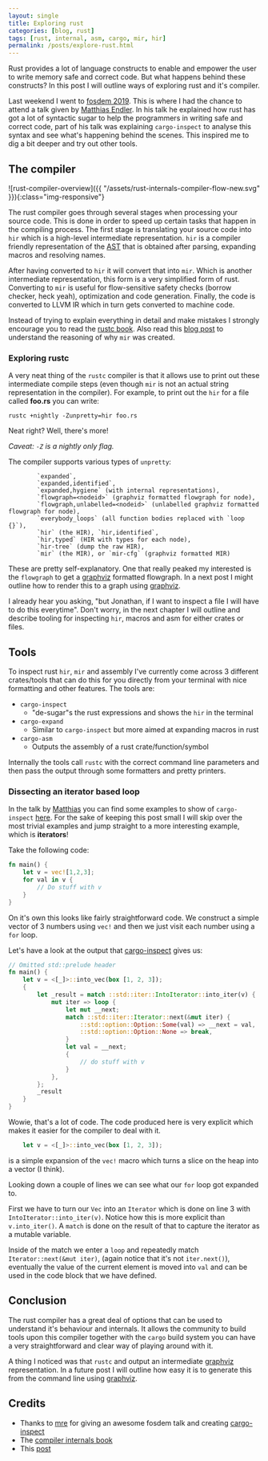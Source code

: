```yaml
---
layout: single
title: Exploring rust
categories: [blog, rust]
tags: [rust, internal, asm, cargo, mir, hir]
permalink: /posts/explore-rust.html
---
```

Rust provides a lot of language constructs to enable and empower the user to write memory safe and correct code. 
But what happens behind these constructs? In this post I will outline ways of exploring rust and it's compiler.
<!--more-->

Last weekend I went to [fosdem 2019][fosdem].
This is where I had the chance to attend a talk given by [Matthias Endler][mre]. 
In his talk he explained how rust has got a lot of syntactic sugar to help the programmers in writing safe and correct code, part of his talk was explaining `cargo-inspect` to analyse this syntax and see what's happening behind the scenes. This inspired me to dig a bit deeper and try out other tools. 

## The compiler
![rust-compiler-overview]({{ "/assets/rust-internals-compiler-flow-new.svg" }}){:class="img-responsive"}

The rust compiler goes through several stages when processing your source code. This is done in order to speed up certain tasks that happen in the compiling process. 
The first stage is translating your source code into `hir` which is a high-level intermediate representation. `hir` is a compiler friendly representation of the [AST] that is obtained after parsing, expanding macros and resolving names.

After having converted to `hir` it will convert that into `mir`. Which is another intermediate representation, this form is a very simplified form of rust.
Converting to `mir` is useful for flow-sensitive safety checks (borrow checker, heck yeah), optimization and code generation. 
Finally, the code is converted to LLVM IR which in turn gets converted to machine code. 

Instead of trying to explain everything in detail and make mistakes I strongly encourage you to read the [rustc book](https://rust-lang.github.io/rustc-guide/). Also read this [blog post](https://blog.rust-lang.org/2016/04/19/MIR.html) to understand the reasoning of why `mir` was created.

### Exploring rustc
A very neat thing of the `rustc` compiler is that it allows use to print out these intermediate compile steps (even though `mir` is not an actual string representation in the compiler).
For example, to print out the `hir` for a file called **foo.rs** you can write:
```
rustc +nightly -Zunpretty=hir foo.rs
```
Neat right? Well, there's more!

*Caveat: `-Z` is a nightly only flag.*

The compiler supports various types of `unpretty`:
```
        `expanded`, 
        `expanded,identified`,
        `expanded,hygiene` (with internal representations),
        `flowgraph=<nodeid>` (graphviz formatted flowgraph for node),
        `flowgraph,unlabelled=<nodeid>` (unlabelled graphviz formatted flowgraph for node),
        `everybody_loops` (all function bodies replaced with `loop {}`),
        `hir` (the HIR), `hir,identified`,
        `hir,typed` (HIR with types for each node),
        `hir-tree` (dump the raw HIR),
        `mir` (the MIR), or `mir-cfg` (graphviz formatted MIR)
```

These are pretty self-explanatory. 
One that really peaked my interested is the `flowgraph` to get a [graphviz] formatted flowgraph. 
In a next post I might outline how to render this to a graph using [graphviz].

I already hear you asking, "but Jonathan, if I want to inspect a file I will have to do this everytime". Don't worry, in the next chapter I will outline and describe tooling for inspecting `hir`, macros and asm for either crates or files.

## Tools 
To inspect rust `hir`, `mir` and assembly I've currently come across 3 different crates/tools that can do this for you directly from your terminal with nice formatting and other features.
The tools are:
+ `cargo-inspect`
   + "de-sugar"s the rust expressions and shows the `hir` in the terminal
+ `cargo-expand`
   + Similar to `cargo-inspect` but more aimed at expanding macros in rust
+ `cargo-asm`
   + Outputs the assembly of a rust crate/function/symbol

Internally the tools call `rustc` with the correct command line parameters and then pass the output through some formatters and pretty printers.

### Dissecting an iterator based loop 
In the talk by [Matthias][mre] you can find some examples to show of `cargo-inspect` [here](https://fosdem.org/2019/schedule/event/rust_cargo_inspect/). For the sake of keeping this post small I will skip over the most trivial examples and jump straight to a more interesting example, which is **iterators**!

Take the following code:
```rust
fn main() {
    let v = vec![1,2,3];
    for val in v {
        // Do stuff with v 
    }
}
```

On it's own this looks like fairly straightforward code. 
We construct a simple vector of 3 numbers using `vec!` and then we just visit each number using a `for` loop. 

Let's have a look at the output that [cargo-inspect] gives us:


```rust
// Omitted std::prelude header
fn main() {
    let v = <[_]>::into_vec(box [1, 2, 3]);
    {
        let _result = match ::std::iter::IntoIterator::into_iter(v) {
            mut iter => loop {
                let mut __next;
                match ::std::iter::Iterator::next(&mut iter) {
                    ::std::option::Option::Some(val) => __next = val,
                    ::std::option::Option::None => break,
                }
                let val = __next;
                { 
                    // do stuff with v
                }
            },
        };
        _result
    }
}
```
Wowie, that's a lot of code. The code produced here is very explicit which makes it easier for the compiler to deal with it.

```rust
    let v = <[_]>::into_vec(box [1, 2, 3]);
```
is a simple expansion of the `vec!` macro which turns a slice on the heap into a vector (I think).

Looking down a couple of lines we can see what our `for` loop got expanded to. 

First we have to turn our `Vec` into an `Iterator` which is done on line 3 with `IntoIterator::into_iter(v)`. Notice how this is more explicit than `v.into_iter()`.  A `match` is done on the result of that to capture the iterator as a mutable variable. 

Inside of the match we enter a `loop` and repeatedly match `Iterator::next(&mut iter)`, (again notice that it's not `iter.next()`), eventually the value of the current element is moved into `val` and can be used in the code block that we have defined.


## Conclusion
The rust compiler has a great deal of options that can be used to understand it's behaviour and internals. It allows the community to build tools upon this compiler together with the `cargo` build system you can have a very straightforward and clear way of playing around with it.

A thing I noticed was that `rustc` and output an intermediate [graphviz] representation. In a future post I will outline how easy it is to generate this from the command line using [graphviz].

## Credits
- Thanks to [mre] for giving an awesome fosdem talk and creating [cargo-inspect][cargo-inspect-git]
- The [compiler internals book][rustc-book]
- This [post](https://blog.rust-lang.org/2016/04/19/MIR.html)

<!-- Links -->
[rustc-book]: https://rust-lang.github.io/rustc-guide/index.html
[mre]: https://github.com/mre
[cargo-inspect]: https://github.com/mre/cargo-inspect
[cargo-inspect-git]: https://github.com/mre/cargo-inspect
[cargo-expand-git]: https://github.com/dtolnay/cargo-expand
[cargo-asm-git]: https://github.com/gnzlbg/cargo-asm
[graphviz]: https://www.graphviz.org/
[AST]: https://en.wikipedia.org/wiki/Abstract_syntax_tree 
[fosdem]: https://fosdem.org/2019/